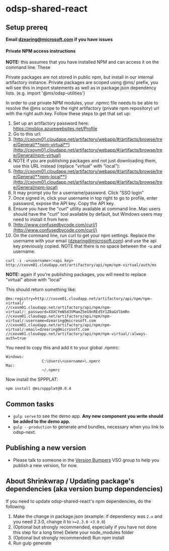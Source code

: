 # odsp-shared-react

## Setup prereq 

**Email dzearing@microsoft.com if you have issues**

#### Private NPM access instructions

**NOTE:** this assumes that you have installed NPM and can access it on the command line. These

Private packages are not stored in public npm, but install in our internal artifactory instance. Private packages are scoped using @ms/ prefix, you will see this in import statements as well as in package.json dependency lists. (e.g. import '@ms/odsp-utilities')

In order to use private NPM modules, your .npmrc file needs to be able to resolve the @ms scope to the right artifactory (private npm repository) url with the right auth key. Follow these steps to get that set up:

1. Set up an artifactory password here: https://msblox.azurewebsites.net/Profile
2. Go to this url:
  1. [http://cxovm01.cloudapp.net/artifactory/webapp/#/artifacts/browse/tree/General/**npm-virtual**](http://cxovm01.cloudapp.net/artifactory/webapp/#/artifacts/browse/tree/General/npm-virtual)
  2. NOTE if you are publishing packages and not just downloading them, use this URL instead (replace "virtual" with "local"):
  3. [http://cxovm01.cloudapp.net/artifactory/webapp/#/artifacts/browse/tree/General/**npm-local**](http://cxovm01.cloudapp.net/artifactory/webapp/#/artifacts/browse/tree/General/npm-local)
  4. It may prompt you for a username/password. Click “SSO login”
3. Once signed in, click your username in top right to go to profile, enter password, expose the API key. Copy the API key.
4. Ensure you have the "curl" utility available at command line. Mac users should have the "curl" tool available by default, but Windows users may need to install it from here:
  1. [http://www.confusedbycode.com/curl/](http://www.confusedbycode.com/curl/)
5. On the command line, run curl to get your npm settings. Replace the username with your email (dzearing@microsoft.com) and use the api key previously copied. NOTE that there is no space between the -u and username.

```
curl -i -u<username>:<api key> http://cxovm01.cloudapp.net/artifactory/api/npm/npm-virtual/auth/ms
```

**NOTE:** again if you're publishing packages, you will need to replace "virtual" above with "local"

This should return something like:
```
@ms:registry=http://cxovm01.cloudapp.net/artifactory/api/npm/npm-virtual/
//cxovm01.cloudapp.net/artifactory/api/npm/npm-virtual/:_password=XXXCYmN5d3VMamZ5eG9nREd5Y1Z0aGVlbmRn
//cxovm01.cloudapp.net/artifactory/api/npm/npm-virtual/:username=dzearing@microsoft.com
//cxovm01.cloudapp.net/artifactory/api/npm/npm-virtual/:email=dzearing@microsoft.com
//cxovm01.cloudapp.net/artifactory/api/npm/npm-virtual/:always-auth=true
```

You need to copy this and add it to your global .npmrc:
```
Windows:
                C:\Users\<username>\.npmrc
Mac:
                ~/.npmrc
```

Now install the SPPPLAT:

```
npm install @ms/sppplat@0.0.4
```

## Common tasks

* `gulp serve` to see the demo app. **Any new component you write should be added to the demo app.**
* `gulp --production` to generate amd bundles, necessary when you link to odsp-next.

## Publishing a new version

* Please talk to someone in the [Version Bumpers](https://onedrive.visualstudio.com/OneDriveWeb/Version%20Bumpers/_admin) VSO group to help you publish a new version, for now.

## About Shrinkwrap / Updating package's dependencies (aka version bump dependencies)

If you need to update odsp-shared-react's npm dependencies, do the following.

1. Make the change in package.json (example: if dependency was `2.x` and you need 2.3.0, change it to `>=2.3.0 <3.0.0`)
2. (Optional but strongly recommended, especially if you have not done this step for a long time) Delete your node_modules folder
3. (Optional but strongly recommended) Run npm install
4. Run gulp generate
